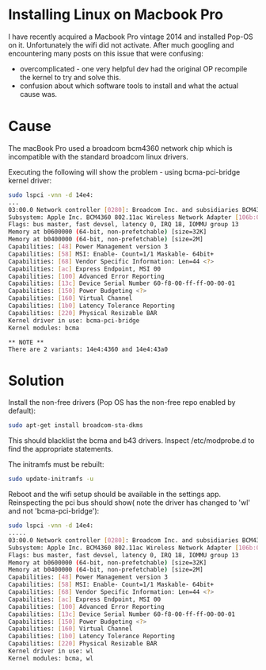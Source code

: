 # Installing Linux on Macbook Pro

I have recently acquired a Macbook Pro vintage 2014 and installed Pop-OS on it.
Unfortunately the wifi did not activate. After much googling and encountering many posts on 
this issue that were confusing:

- overcomplicated - one very helpful dev had the original OP recompile the kernel to try and solve this.
- confusion about which software tools to install and what the actual cause was.

# Cause

The macBook Pro used a broadcom bcm4360 network chip which is incompatible with the standard broadcom linux 
drivers.

Executing the following will show the problem - using bcma-pci-bridge kernel driver:

```bash
sudo lspci -vnn -d 14e4:
...
03:00.0 Network controller [0280]: Broadcom Inc. and subsidiaries BCM4360 802.11ac Wireless Network Adapter [14e4:43a0] (rev 03)
Subsystem: Apple Inc. BCM4360 802.11ac Wireless Network Adapter [106b:0112]
Flags: bus master, fast devsel, latency 0, IRQ 18, IOMMU group 13
Memory at b0600000 (64-bit, non-prefetchable) [size=32K]
Memory at b0400000 (64-bit, non-prefetchable) [size=2M]
Capabilities: [48] Power Management version 3
Capabilities: [58] MSI: Enable- Count=1/1 Maskable- 64bit+
Capabilities: [68] Vendor Specific Information: Len=44 <?>
Capabilities: [ac] Express Endpoint, MSI 00
Capabilities: [100] Advanced Error Reporting
Capabilities: [13c] Device Serial Number 60-f8-00-ff-ff-00-00-01
Capabilities: [150] Power Budgeting <?>
Capabilities: [160] Virtual Channel
Capabilities: [1b0] Latency Tolerance Reporting
Capabilities: [220] Physical Resizable BAR
Kernel driver in use: bcma-pci-bridge
Kernel modules: bcma
```

```
** NOTE **
There are 2 variants: 14e4:4360 and 14e4:43a0
```

# Solution

Install the non-free drivers (Pop OS has the non-free repo enabled by default):

```bash
sudo apt-get install broadcom-sta-dkms
```

This should blacklist the bcma and b43 drivers. Inspect /etc/modprobe.d to find the appropriate statements.

The initramfs must be rebuilt:

```bash
sudo update-initramfs -u
```

Reboot and the wifi setup should be available in the settings app.
Reinspecting the pci bus should show( note the driver has changed to 'wl' and not 'bcma-pci-bridge'):

```bash
sudo lspci -vnn -d 14e4:
.....
03:00.0 Network controller [0280]: Broadcom Inc. and subsidiaries BCM4360 802.11ac Wireless Network Adapter [14e4:43a0] (rev 03)
Subsystem: Apple Inc. BCM4360 802.11ac Wireless Network Adapter [106b:0112]
Flags: bus master, fast devsel, latency 0, IRQ 18, IOMMU group 13
Memory at b0600000 (64-bit, non-prefetchable) [size=32K]
Memory at b0400000 (64-bit, non-prefetchable) [size=2M]
Capabilities: [48] Power Management version 3
Capabilities: [58] MSI: Enable- Count=1/1 Maskable- 64bit+
Capabilities: [68] Vendor Specific Information: Len=44 <?>
Capabilities: [ac] Express Endpoint, MSI 00
Capabilities: [100] Advanced Error Reporting
Capabilities: [13c] Device Serial Number 60-f8-00-ff-ff-00-00-01
Capabilities: [150] Power Budgeting <?>
Capabilities: [160] Virtual Channel
Capabilities: [1b0] Latency Tolerance Reporting
Capabilities: [220] Physical Resizable BAR
Kernel driver in use: wl
Kernel modules: bcma, wl
```
